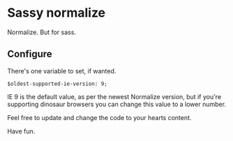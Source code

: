 # Sassy normalize
Normalize. But for sass.

## Configure

There's one variable to set, if wanted.
```
$oldest-supported-ie-version: 9;
```

IE 9 is the default value, as per the newest Normalize version, but if you're supporting dinosaur browsers you can change this value to a lower number.

Feel free to update and change the code to your hearts content.

Have fun.
